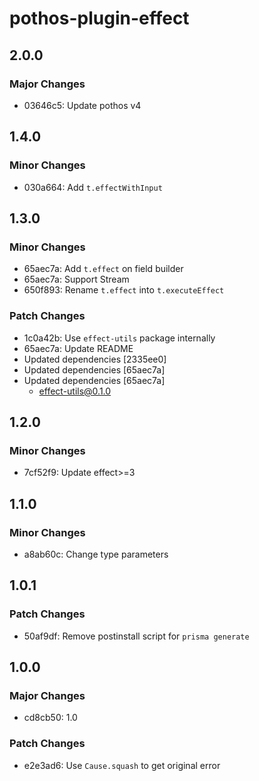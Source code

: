 # pothos-plugin-effect

## 2.0.0

### Major Changes

- 03646c5: Update pothos v4

## 1.4.0

### Minor Changes

- 030a664: Add `t.effectWithInput`

## 1.3.0

### Minor Changes

- 65aec7a: Add `t.effect` on field builder
- 65aec7a: Support Stream
- 650f893: Rename `t.effect` into `t.executeEffect`

### Patch Changes

- 1c0a42b: Use `effect-utils` package internally
- 65aec7a: Update README
- Updated dependencies [2335ee0]
- Updated dependencies [65aec7a]
- Updated dependencies [65aec7a]
  - effect-utils@0.1.0

## 1.2.0

### Minor Changes

- 7cf52f9: Update effect>=3

## 1.1.0

### Minor Changes

- a8ab60c: Change type parameters

## 1.0.1

### Patch Changes

- 50af9df: Remove postinstall script for `prisma generate`

## 1.0.0

### Major Changes

- cd8cb50: 1.0

### Patch Changes

- e2e3ad6: Use `Cause.squash` to get original error
